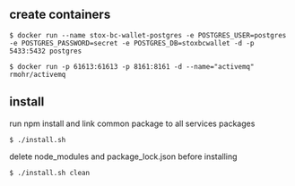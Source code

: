 create containers
-----------------

`$ docker run --name stox-bc-wallet-postgres -e POSTGRES_USER=postgres -e POSTGRES_PASSWORD=secret -e POSTGRES_DB=stoxbcwallet -d -p 5433:5432 postgres`

`$ docker run -p 61613:61613 -p 8161:8161 -d --name="activemq" rmohr/activemq`

install
-----------------

run npm install and link common package to all services packages

`$ ./install.sh`

delete node_modules and package_lock.json before installing

`$ ./install.sh clean`
